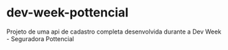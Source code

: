 # dev-week-pottencial
Projeto de uma api de cadastro completa desenvolvida durante a Dev Week - Seguradora Pottencial
